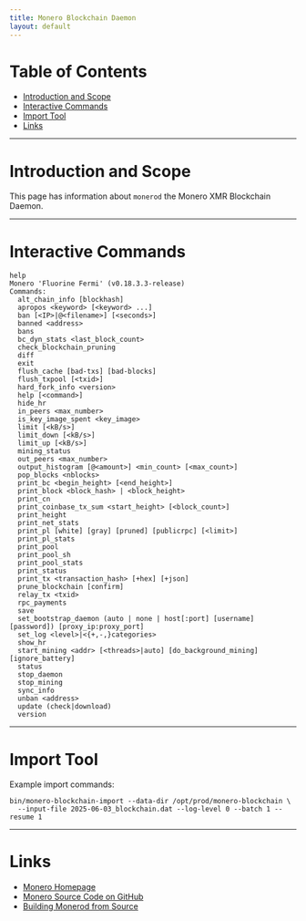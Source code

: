 ```yaml
---
title: Monero Blockchain Daemon
layout: default
---
```


# Table of Contents

* [Introduction and Scope](#introduction-and-scope)
* [Interactive Commands](#interactive-commands)
* [Import Tool](#import-tool)
* [Links](#links)

---

# Introduction and Scope

This page has information about `monerod` the Monero XMR Blockchain Daemon.

---

# Interactive Commands

```
help
Monero 'Fluorine Fermi' (v0.18.3.3-release)
Commands:
  alt_chain_info [blockhash]
  apropos <keyword> [<keyword> ...]
  ban [<IP>|@<filename>] [<seconds>]
  banned <address>
  bans
  bc_dyn_stats <last_block_count>
  check_blockchain_pruning
  diff
  exit
  flush_cache [bad-txs] [bad-blocks]
  flush_txpool [<txid>]
  hard_fork_info <version>
  help [<command>]
  hide_hr
  in_peers <max_number>
  is_key_image_spent <key_image>
  limit [<kB/s>]
  limit_down [<kB/s>]
  limit_up [<kB/s>]
  mining_status
  out_peers <max_number>
  output_histogram [@<amount>] <min_count> [<max_count>]
  pop_blocks <nblocks>
  print_bc <begin_height> [<end_height>]
  print_block <block_hash> | <block_height>
  print_cn
  print_coinbase_tx_sum <start_height> [<block_count>]
  print_height
  print_net_stats
  print_pl [white] [gray] [pruned] [publicrpc] [<limit>]
  print_pl_stats
  print_pool
  print_pool_sh
  print_pool_stats
  print_status
  print_tx <transaction_hash> [+hex] [+json]
  prune_blockchain [confirm]
  relay_tx <txid>
  rpc_payments
  save
  set_bootstrap_daemon (auto | none | host[:port] [username] [password]) [proxy_ip:proxy_port]
  set_log <level>|<{+,-,}categories>
  show_hr
  start_mining <addr> [<threads>|auto] [do_background_mining] [ignore_battery]
  status
  stop_daemon
  stop_mining
  sync_info
  unban <address>
  update (check|download)
  version
```

---

# Import Tool

Example import commands:
```
bin/monero-blockchain-import --data-dir /opt/prod/monero-blockchain \
  --input-file 2025-06-03_blockchain.dat --log-level 0 --batch 1 --resume 1
```

---

# Links

* [Monero Homepage](https://www.getmonero.org/)
* [Monero Source Code on GitHub](https://github.com/monero-project/monero-gui)
* [Building Monerod from Source](https://xmr.osoyalce.com/pages/Building-Monerod-from-Source.html)
